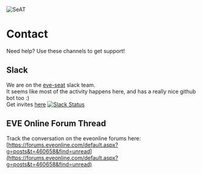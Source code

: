 ![SeAT](https://i.imgur.com/aPPOxSK.png)

# Contact

Need help? Use these channels to get support!

## Slack  
We are on the [eve-seat](https://eve-seat.slack.com/) slack team.  
It seems like most of the activity happens here, and has a really nice github bot too :)    
Get invites [here](https://eveseat-slack.herokuapp.com) [![Slack Status](https://eveseat-slack.herokuapp.com/badge.svg)](https://eveseat-slack.herokuapp.com/)

## EVE Online Forum Thread
Track the conversation on the eveonline forums here:
[https://forums.eveonline.com/default.aspx?g=posts&t=460658&find=unread](https://forums.eveonline.com/default.aspx?g=posts&t=460658&find=unread)
